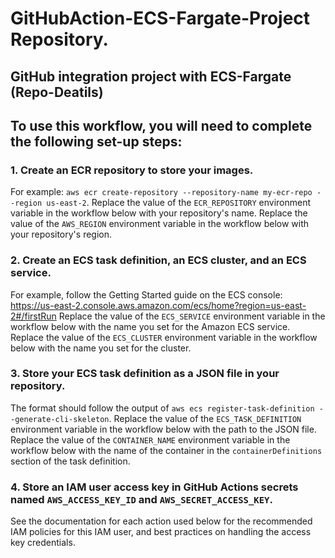 # GitHubAction-ECS-Fargate-Project Repository.
## GitHub integration project with ECS-Fargate (Repo-Deatils)

## To use this workflow, you will need to complete the following set-up steps:

### 1. Create an ECR repository to store your images.
For example: `aws ecr create-repository --repository-name my-ecr-repo --region us-east-2`.
Replace the value of the `ECR_REPOSITORY` environment variable in the workflow below with your repository's name.
Replace the value of the `AWS_REGION` environment variable in the workflow below with your repository's region.

### 2. Create an ECS task definition, an ECS cluster, and an ECS service.
For example, follow the Getting Started guide on the ECS console:
https://us-east-2.console.aws.amazon.com/ecs/home?region=us-east-2#/firstRun
Replace the value of the `ECS_SERVICE` environment variable in the workflow below with the name you set for the Amazon ECS service.
Replace the value of the `ECS_CLUSTER` environment variable in the workflow below with the name you set for the cluster.

### 3. Store your ECS task definition as a JSON file in your repository.
The format should follow the output of `aws ecs register-task-definition --generate-cli-skeleton`.
Replace the value of the `ECS_TASK_DEFINITION` environment variable in the workflow below with the path to the JSON file.
Replace the value of the `CONTAINER_NAME` environment variable in the workflow below with the name of the container in the `containerDefinitions` section of the task definition.

### 4. Store an IAM user access key in GitHub Actions secrets named `AWS_ACCESS_KEY_ID` and `AWS_SECRET_ACCESS_KEY`.
See the documentation for each action used below for the recommended IAM policies for this IAM user, and best practices on handling the access key credentials.
